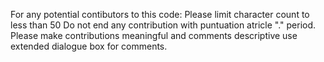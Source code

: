 For any potential contibutors to this code:
Please limit character count to less than 50 
Do not end any contribution with puntuation atricle "." period. 
Please make contributions meaningful and comments descriptive use extended dialogue box for comments.